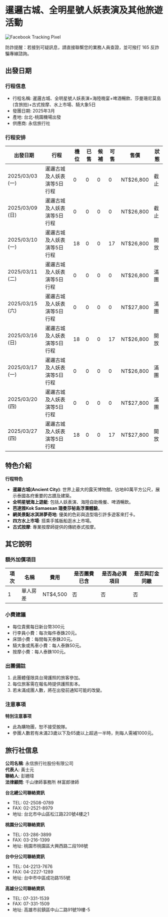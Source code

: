 # 暹邏古城、全明星號人妖表演及其他旅遊活動

![Facebook Tracking Pixel](https://www.facebook.com/tr?id=1265035714213894&ev=PageView&noscript=1)

防詐提醒：若接到可疑訊息，請直接聯繫您的業務人員查證，並可撥打 165 反詐騙專線諮詢。

## 出發日期

### 行程信息
- 行程名稱: 暹邏古城、全明星號人妖表演+海陸晚宴+啤酒暢飲、莎曼珊尼莫島(含旅拍)+古式按摩、水上市場、騎大象5日
- 發團日期: 2025年3月
- 產地: 台北-桃園機場出發
- 供應商: 永信旅行社

### 行程安排
| 出發日期         | 行程                          | 機位 | 已售 | 候補 | 可售 | 售價  | 狀態   |
|------------------|-------------------------------|------|------|------|------|-------|--------|
| 2025/03/03 (一)  | 暹邏古城及人妖表演等5日行程 | 0    | 0    | 0    | 0    | NT$26,800  | 截止   |
| 2025/03/09 (日)  | 暹邏古城及人妖表演等5日行程 | 0    | 0    | 0    | 0    | NT$26,800  | 截止   |
| 2025/03/10 (一)  | 暹邏古城及人妖表演等5日行程 | 18   | 0    | 0    | 17   | NT$26,800  | 開放   |
| 2025/03/11 (二)  | 暹邏古城及人妖表演等5日行程 | 0    | 0    | 0    | 0    | NT$26,800  | 滿團   |
| 2025/03/15 (六)  | 暹邏古城及人妖表演等5日行程 | 0    | 0    | 0    | 0    | NT$27,800  | 滿團   |
| 2025/03/16 (日)  | 暹邏古城及人妖表演等5日行程 | 18   | 0    | 0    | 17   | NT$26,800  | 開放   |
| 2025/03/17 (一)  | 暹邏古城及人妖表演等5日行程 | 0    | 0    | 0    | 0    | NT$26,800  | 滿團   |
| 2025/03/20 (四)  | 暹邏古城及人妖表演等5日行程 | 0    | 0    | 0    | 0    | NT$27,800  | 滿團   |
| 2025/03/27 (四)  | 暹邏古城及人妖表演等5日行程 | 18   | 0    | 0    | 17   | NT$27,800  | 開放   |

## 特色介紹

**行程特色**
- **暹羅古城(Ancient City)**: 世界上最大的露天博物館，佔地80萬平方公尺，展示泰國各府重要的古蹟及建築。
- **全明星號海上遊艇**: 包括人妖表演、海陸自助晚餐、啤酒暢飲。
- **芭達雅Kok Samaesan 珊曼莎秘島浮潛體驗**。
- **網美景點冰淇淋夢奇地**: 優美的色彩與造型吸引許多遊客來打卡。
- **四方水上市場**: 搭乘手搖舨船逛水上市場。
- **古式按摩**: 專業按摩師提供的傳統泰式按摩。

## 其它說明

### 額外加價項目

| 項次 | 名稱       | 費用     | 是否團費已含 | 是否為必買項目 | 是否與訂金同繳 |
|------|------------|----------|----------------|------------------|-----------------|
| 1    | 單人房差   | NT$4,500 | 否             | 否               | 否              |

### 小費建議
- 每位貴賓每日新台幣300元
- 行李員小費：每次每件泰銖20元。
- 床頭小費：每間每天泰銖20元。
- 騎大象或馬車小費：每人泰銖50元。
- 按摩小費：每人泰銖100元。

### 出團備註
1. 此團體僅限具台灣護照的旅客參加。
2. 每位旅客需在報名時提供護照影本。
3. 若未滿成團人數，將在出發前通知可能的改變。

### 注意事項
**特別注意事项**
- 此為購物團，恕不接受脫隊。
- 參團人數若有未滿23歲以下及65歲以上超過一半時，則每人需補1000元。

## 旅行社信息
**公司名稱**: 永信旅行社股份有限公司  
**代表人**: 黃士元  
**聯絡人**: 彭姍瑋  
**法律顧問**: 千山律師事務所 林富郎律師  

**台北總公司聯絡資訊**  
- TEL: 02-2508-0789  
- FAX: 02-2521-8979  
- 地址: 台北市中山區松江路220號4樓之1  

**桃園分公司聯絡資訊**  
- TEL: 03-286-3899  
- FAX: 03-216-1399  
- 地址: 桃園市桃園區大興西路二段198號  

**台中分公司聯絡資訊**  
- TEL: 04-2213-7676  
- FAX: 04-2227-1289  
- 地址: 台中市中區成功路155號  

**高雄分公司聯絡資訊**  
- TEL: 07-331-1539  
- FAX: 07-331-1509  
- 地址: 高雄市前鎮區中山二路91號19樓-5  